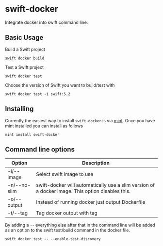 # swift-docker

Integrate docker into swift command line.

## Basic Usage

Build a Swift project
```
swift docker build
```
Test a Swift project
```
swift docker test
```
Choose the version of Swift you want to build/test with
```
swift docker test -i swift:5.2
```

## Installing

Currently the easiest way to install `swift-docker` is via [mint](https://github.com/yonaskolb/Mint). Once you have mint installed you can install as follows
```
mint install swift-docker
```

## Command line options

| Option | Description |
|---|---|
| -i/--image | Select swift image to use |
| -n/--no-slim | swift-docker will automatically use a slim version of a docker image. This option disables this. |
| -o/--output | Instead of running docker just output Dockerfile |
| -t/--tag | Tag docker output with tag |

By adding a `--` everything else after that in the command line will be added as an option to the swift test/build command in the docker file.
```
swift docker test -- --enable-test-discovery
```

